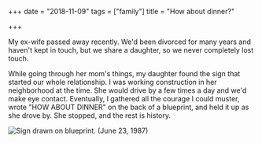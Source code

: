 +++
date = "2018-11-09"
tags = ["family"]
title = "How about dinner?"

+++

My ex-wife passed away recently. We'd been divorced for many years and haven't kept in touch, but we share a daughter, so we never completely lost touch.

While going through her mom's things, my daughter found the sign that started our whole relationship. I was working construction in her neighborhood at the time. She would drive by a few times a day and we'd make eye contact. Eventually, I gathered all the courage I could muster, wrote "HOW ABOUT DINNER" on the back of a blueprint, and held it up as she drove by. She stopped, and the rest is history.

![Sign drawn on blueprint. (June 23, 1987)](/img/2018/2018-11-09_how-about-dinner.png)

